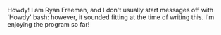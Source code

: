 Howdy! I am Ryan Freeman, and I don't usually start messages off with 'Howdy'
bash:  however, it sounded fitting at the time of writing this. I'm enjoying the program so far!